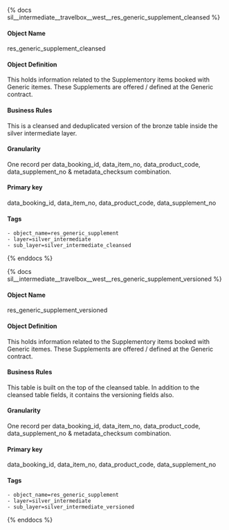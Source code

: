 {% docs sil__intermediate__travelbox__west__res_generic_supplement_cleansed %}

#### Object Name
res_generic_supplement_cleansed

#### Object Definition
This holds information related to the Supplementory items booked with Generic itemes. These Supplements are offered / defined at the Generic contract.

#### Business Rules
This is a cleansed and deduplicated version of the bronze table inside the silver intermediate layer.

#### Granularity
One record per data_booking_id, data_item_no, data_product_code, data_supplement_no & metadata_checksum combination.

#### Primary key
data_booking_id, data_item_no, data_product_code, data_supplement_no

#### Tags
    - object_name=res_generic_supplement
    - layer=silver_intermediate
    - sub_layer=silver_intermediate_cleansed

{% enddocs %}

{% docs sil__intermediate__travelbox__west__res_generic_supplement_versioned %}

#### Object Name
res_generic_supplement_versioned

#### Object Definition
This holds information related to the Supplementory items booked with Generic itemes. These Supplements are offered / defined at the Generic contract.

#### Business Rules
This table is built on the top of the cleansed table. In addition to the cleansed table fields, it contains the versioning fields also.

#### Granularity
One record per data_booking_id, data_item_no, data_product_code, data_supplement_no & metadata_checksum combination.

#### Primary key
data_booking_id, data_item_no, data_product_code, data_supplement_no

#### Tags
    - object_name=res_generic_supplement
    - layer=silver_intermediate
    - sub_layer=silver_intermediate_versioned

{% enddocs %}
